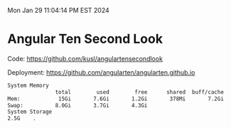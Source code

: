 Mon Jan 29 11:04:14 PM EST 2024

# Angular Ten Second Look

Code: https://github.com/kusl/angulartensecondlook

Deployment: https://github.com/angularten/angularten.github.io

```bash
System Memory
               total        used        free      shared  buff/cache   available
Mem:            15Gi       7.6Gi       1.2Gi       378Mi       7.2Gi       7.7Gi
Swap:          8.0Gi       3.7Gi       4.3Gi
System Storage
2.5G	.
```
